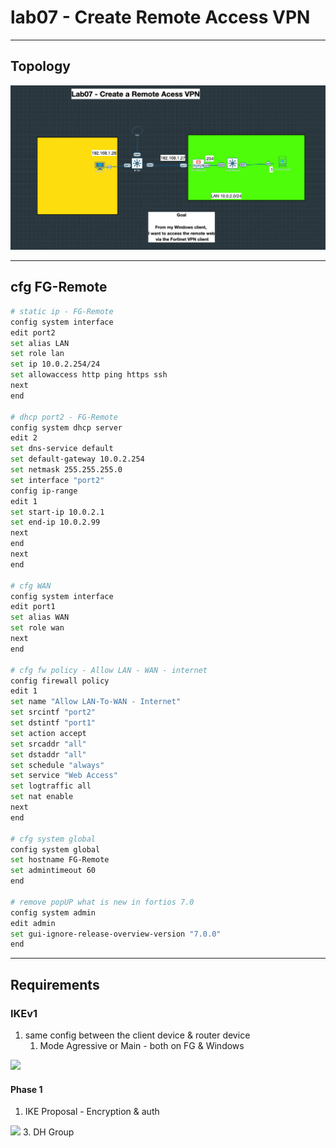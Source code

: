 # lab07 - Create Remote Access VPN

---

## Topology
<img src="https://raw.githubusercontent.com/pc-aide/FCA/refs/heads/main/eve-ng/lab07%20-%20Create%20Remote%20Access%20VPN/Lab07%20-%20Create%20Remote%20Access%20VPN.png">

---

## cfg FG-Remote
````sh
# static ip - FG-Remote
config system interface
edit port2
set alias LAN
set role lan
set ip 10.0.2.254/24
set allowaccess http ping https ssh
next
end

# dhcp port2 - FG-Remote
config system dhcp server
edit 2
set dns-service default
set default-gateway 10.0.2.254
set netmask 255.255.255.0
set interface "port2"
config ip-range
edit 1
set start-ip 10.0.2.1
set end-ip 10.0.2.99
next
end
next
end

# cfg WAN
config system interface
edit port1
set alias WAN
set role wan
next
end

# cfg fw policy - Allow LAN - WAN - internet
config firewall policy
edit 1
set name "Allow LAN-To-WAN - Internet"
set srcintf "port2"
set dstintf "port1"
set action accept
set srcaddr "all"
set dstaddr "all"
set schedule "always"
set service "Web Access"
set logtraffic all
set nat enable
next
end

# cfg system global
config system global
set hostname FG-Remote
set admintimeout 60
end

# remove popUP what is new in fortios 7.0
config system admin
edit admin
set gui-ignore-release-overview-version "7.0.0"
end
````

---

## Requirements
### IKEv1
1. same config between the client device & router device
   1. Mode Agressive or Main - both on FG & Windows
<img src="https://github.com/pc-aide/FCP-SO/blob/main/CLI/mode%20aggressive.png">


#### Phase 1
1. IKE Proposal - Encryption & auth
<img src="https://github.com/pc-aide/FCP-SO/blob/main/CLI/diag%20vpn%20ipsec%20status.png?raw=true">
3. DH Group
